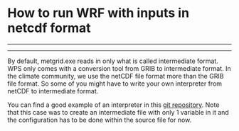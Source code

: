 # How to run WRF with inputs in netcdf format #

-------------------------------------------------------------------------------

-------------------------------------------------------------------------------

By default, metgrid.exe reads in only what is called intermediate
format. WPS only comes with a conversion tool from GRIB to
intermediate format. In the climate community, we use the netCDF file
format more than the GRIB file format. So some of you might have to
write your own interpreter from netCDF to intermediate format.

You can find a good example of an interpreter in this [git
repository](https://github.com/coecms/Soil_Moisture_WRF).
Note that this case was to create an intermediate file with only 1
variable in it and the configuration has to be done within the source
file for now.

